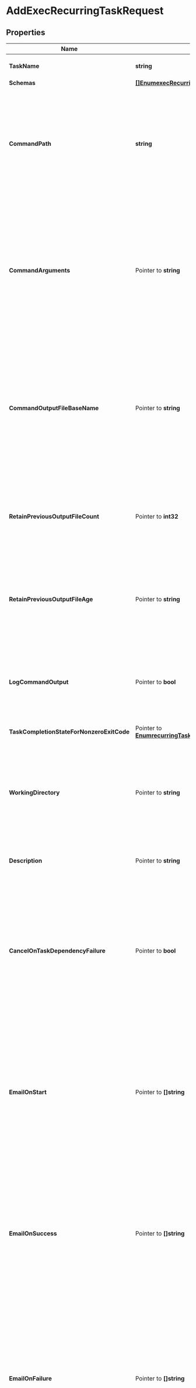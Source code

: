 # AddExecRecurringTaskRequest

## Properties

Name | Type | Description | Notes
------------ | ------------- | ------------- | -------------
**TaskName** | **string** | Name of the new Recurring Task | 
**Schemas** | [**[]EnumexecRecurringTaskSchemaUrn**](EnumexecRecurringTaskSchemaUrn.md) |  | 
**CommandPath** | **string** | The absolute path to the command to execute. It must be an absolute path, the corresponding file must exist, and it must be listed in the config/exec-command-whitelist.txt file. | 
**CommandArguments** | Pointer to **string** | A string containing the arguments to provide to the command. If the command should be run without arguments, this property should be left undefined. If there should be multiple arguments, then they should be separated with spaces. | [optional] 
**CommandOutputFileBaseName** | Pointer to **string** | The path and base name for a file to which the command output (both standard output and standard error) should be written. This may be left undefined if the command output should not be recorded into a file. | [optional] 
**RetainPreviousOutputFileCount** | Pointer to **int32** | The minimum number of previous command output files that should be preserved after a new instance of the command is invoked. | [optional] 
**RetainPreviousOutputFileAge** | Pointer to **string** | The minimum age of previous command output files that should be preserved after a new instance of the command is invoked. | [optional] 
**LogCommandOutput** | Pointer to **bool** | Indicates whether the command&#39;s output (both standard output and standard error) should be recorded in the server&#39;s error log. | [optional] 
**TaskCompletionStateForNonzeroExitCode** | Pointer to [**EnumrecurringTaskTaskCompletionStateForNonzeroExitCodeProp**](EnumrecurringTaskTaskCompletionStateForNonzeroExitCodeProp.md) |  | [optional] 
**WorkingDirectory** | Pointer to **string** | The absolute path to a working directory where the command should be executed. It must be an absolute path and the corresponding directory must exist. | [optional] 
**Description** | Pointer to **string** | A description for this Recurring Task | [optional] 
**CancelOnTaskDependencyFailure** | Pointer to **bool** | Indicates whether an instance of this Recurring Task should be canceled if the task immediately before it in the recurring task chain fails to complete successfully (including if it is canceled by an administrator before it starts or while it is running). | [optional] 
**EmailOnStart** | Pointer to **[]string** | The email addresses to which a message should be sent whenever an instance of this Recurring Task starts running. If this option is used, then at least one smtp-server must be configured in the global configuration. | [optional] 
**EmailOnSuccess** | Pointer to **[]string** | The email addresses to which a message should be sent whenever an instance of this Recurring Task completes successfully. If this option is used, then at least one smtp-server must be configured in the global configuration. | [optional] 
**EmailOnFailure** | Pointer to **[]string** | The email addresses to which a message should be sent if an instance of this Recurring Task fails to complete successfully. If this option is used, then at least one smtp-server must be configured in the global configuration. | [optional] 
**AlertOnStart** | Pointer to **bool** | Indicates whether the server should generate an administrative alert whenever an instance of this Recurring Task starts running. | [optional] 
**AlertOnSuccess** | Pointer to **bool** | Indicates whether the server should generate an administrative alert whenever an instance of this Recurring Task completes successfully. | [optional] 
**AlertOnFailure** | Pointer to **bool** | Indicates whether the server should generate an administrative alert whenever an instance of this Recurring Task fails to complete successfully. | [optional] 

## Methods

### NewAddExecRecurringTaskRequest

`func NewAddExecRecurringTaskRequest(taskName string, schemas []EnumexecRecurringTaskSchemaUrn, commandPath string, ) *AddExecRecurringTaskRequest`

NewAddExecRecurringTaskRequest instantiates a new AddExecRecurringTaskRequest object
This constructor will assign default values to properties that have it defined,
and makes sure properties required by API are set, but the set of arguments
will change when the set of required properties is changed

### NewAddExecRecurringTaskRequestWithDefaults

`func NewAddExecRecurringTaskRequestWithDefaults() *AddExecRecurringTaskRequest`

NewAddExecRecurringTaskRequestWithDefaults instantiates a new AddExecRecurringTaskRequest object
This constructor will only assign default values to properties that have it defined,
but it doesn't guarantee that properties required by API are set

### GetTaskName

`func (o *AddExecRecurringTaskRequest) GetTaskName() string`

GetTaskName returns the TaskName field if non-nil, zero value otherwise.

### GetTaskNameOk

`func (o *AddExecRecurringTaskRequest) GetTaskNameOk() (*string, bool)`

GetTaskNameOk returns a tuple with the TaskName field if it's non-nil, zero value otherwise
and a boolean to check if the value has been set.

### SetTaskName

`func (o *AddExecRecurringTaskRequest) SetTaskName(v string)`

SetTaskName sets TaskName field to given value.


### GetSchemas

`func (o *AddExecRecurringTaskRequest) GetSchemas() []EnumexecRecurringTaskSchemaUrn`

GetSchemas returns the Schemas field if non-nil, zero value otherwise.

### GetSchemasOk

`func (o *AddExecRecurringTaskRequest) GetSchemasOk() (*[]EnumexecRecurringTaskSchemaUrn, bool)`

GetSchemasOk returns a tuple with the Schemas field if it's non-nil, zero value otherwise
and a boolean to check if the value has been set.

### SetSchemas

`func (o *AddExecRecurringTaskRequest) SetSchemas(v []EnumexecRecurringTaskSchemaUrn)`

SetSchemas sets Schemas field to given value.


### GetCommandPath

`func (o *AddExecRecurringTaskRequest) GetCommandPath() string`

GetCommandPath returns the CommandPath field if non-nil, zero value otherwise.

### GetCommandPathOk

`func (o *AddExecRecurringTaskRequest) GetCommandPathOk() (*string, bool)`

GetCommandPathOk returns a tuple with the CommandPath field if it's non-nil, zero value otherwise
and a boolean to check if the value has been set.

### SetCommandPath

`func (o *AddExecRecurringTaskRequest) SetCommandPath(v string)`

SetCommandPath sets CommandPath field to given value.


### GetCommandArguments

`func (o *AddExecRecurringTaskRequest) GetCommandArguments() string`

GetCommandArguments returns the CommandArguments field if non-nil, zero value otherwise.

### GetCommandArgumentsOk

`func (o *AddExecRecurringTaskRequest) GetCommandArgumentsOk() (*string, bool)`

GetCommandArgumentsOk returns a tuple with the CommandArguments field if it's non-nil, zero value otherwise
and a boolean to check if the value has been set.

### SetCommandArguments

`func (o *AddExecRecurringTaskRequest) SetCommandArguments(v string)`

SetCommandArguments sets CommandArguments field to given value.

### HasCommandArguments

`func (o *AddExecRecurringTaskRequest) HasCommandArguments() bool`

HasCommandArguments returns a boolean if a field has been set.

### GetCommandOutputFileBaseName

`func (o *AddExecRecurringTaskRequest) GetCommandOutputFileBaseName() string`

GetCommandOutputFileBaseName returns the CommandOutputFileBaseName field if non-nil, zero value otherwise.

### GetCommandOutputFileBaseNameOk

`func (o *AddExecRecurringTaskRequest) GetCommandOutputFileBaseNameOk() (*string, bool)`

GetCommandOutputFileBaseNameOk returns a tuple with the CommandOutputFileBaseName field if it's non-nil, zero value otherwise
and a boolean to check if the value has been set.

### SetCommandOutputFileBaseName

`func (o *AddExecRecurringTaskRequest) SetCommandOutputFileBaseName(v string)`

SetCommandOutputFileBaseName sets CommandOutputFileBaseName field to given value.

### HasCommandOutputFileBaseName

`func (o *AddExecRecurringTaskRequest) HasCommandOutputFileBaseName() bool`

HasCommandOutputFileBaseName returns a boolean if a field has been set.

### GetRetainPreviousOutputFileCount

`func (o *AddExecRecurringTaskRequest) GetRetainPreviousOutputFileCount() int32`

GetRetainPreviousOutputFileCount returns the RetainPreviousOutputFileCount field if non-nil, zero value otherwise.

### GetRetainPreviousOutputFileCountOk

`func (o *AddExecRecurringTaskRequest) GetRetainPreviousOutputFileCountOk() (*int32, bool)`

GetRetainPreviousOutputFileCountOk returns a tuple with the RetainPreviousOutputFileCount field if it's non-nil, zero value otherwise
and a boolean to check if the value has been set.

### SetRetainPreviousOutputFileCount

`func (o *AddExecRecurringTaskRequest) SetRetainPreviousOutputFileCount(v int32)`

SetRetainPreviousOutputFileCount sets RetainPreviousOutputFileCount field to given value.

### HasRetainPreviousOutputFileCount

`func (o *AddExecRecurringTaskRequest) HasRetainPreviousOutputFileCount() bool`

HasRetainPreviousOutputFileCount returns a boolean if a field has been set.

### GetRetainPreviousOutputFileAge

`func (o *AddExecRecurringTaskRequest) GetRetainPreviousOutputFileAge() string`

GetRetainPreviousOutputFileAge returns the RetainPreviousOutputFileAge field if non-nil, zero value otherwise.

### GetRetainPreviousOutputFileAgeOk

`func (o *AddExecRecurringTaskRequest) GetRetainPreviousOutputFileAgeOk() (*string, bool)`

GetRetainPreviousOutputFileAgeOk returns a tuple with the RetainPreviousOutputFileAge field if it's non-nil, zero value otherwise
and a boolean to check if the value has been set.

### SetRetainPreviousOutputFileAge

`func (o *AddExecRecurringTaskRequest) SetRetainPreviousOutputFileAge(v string)`

SetRetainPreviousOutputFileAge sets RetainPreviousOutputFileAge field to given value.

### HasRetainPreviousOutputFileAge

`func (o *AddExecRecurringTaskRequest) HasRetainPreviousOutputFileAge() bool`

HasRetainPreviousOutputFileAge returns a boolean if a field has been set.

### GetLogCommandOutput

`func (o *AddExecRecurringTaskRequest) GetLogCommandOutput() bool`

GetLogCommandOutput returns the LogCommandOutput field if non-nil, zero value otherwise.

### GetLogCommandOutputOk

`func (o *AddExecRecurringTaskRequest) GetLogCommandOutputOk() (*bool, bool)`

GetLogCommandOutputOk returns a tuple with the LogCommandOutput field if it's non-nil, zero value otherwise
and a boolean to check if the value has been set.

### SetLogCommandOutput

`func (o *AddExecRecurringTaskRequest) SetLogCommandOutput(v bool)`

SetLogCommandOutput sets LogCommandOutput field to given value.

### HasLogCommandOutput

`func (o *AddExecRecurringTaskRequest) HasLogCommandOutput() bool`

HasLogCommandOutput returns a boolean if a field has been set.

### GetTaskCompletionStateForNonzeroExitCode

`func (o *AddExecRecurringTaskRequest) GetTaskCompletionStateForNonzeroExitCode() EnumrecurringTaskTaskCompletionStateForNonzeroExitCodeProp`

GetTaskCompletionStateForNonzeroExitCode returns the TaskCompletionStateForNonzeroExitCode field if non-nil, zero value otherwise.

### GetTaskCompletionStateForNonzeroExitCodeOk

`func (o *AddExecRecurringTaskRequest) GetTaskCompletionStateForNonzeroExitCodeOk() (*EnumrecurringTaskTaskCompletionStateForNonzeroExitCodeProp, bool)`

GetTaskCompletionStateForNonzeroExitCodeOk returns a tuple with the TaskCompletionStateForNonzeroExitCode field if it's non-nil, zero value otherwise
and a boolean to check if the value has been set.

### SetTaskCompletionStateForNonzeroExitCode

`func (o *AddExecRecurringTaskRequest) SetTaskCompletionStateForNonzeroExitCode(v EnumrecurringTaskTaskCompletionStateForNonzeroExitCodeProp)`

SetTaskCompletionStateForNonzeroExitCode sets TaskCompletionStateForNonzeroExitCode field to given value.

### HasTaskCompletionStateForNonzeroExitCode

`func (o *AddExecRecurringTaskRequest) HasTaskCompletionStateForNonzeroExitCode() bool`

HasTaskCompletionStateForNonzeroExitCode returns a boolean if a field has been set.

### GetWorkingDirectory

`func (o *AddExecRecurringTaskRequest) GetWorkingDirectory() string`

GetWorkingDirectory returns the WorkingDirectory field if non-nil, zero value otherwise.

### GetWorkingDirectoryOk

`func (o *AddExecRecurringTaskRequest) GetWorkingDirectoryOk() (*string, bool)`

GetWorkingDirectoryOk returns a tuple with the WorkingDirectory field if it's non-nil, zero value otherwise
and a boolean to check if the value has been set.

### SetWorkingDirectory

`func (o *AddExecRecurringTaskRequest) SetWorkingDirectory(v string)`

SetWorkingDirectory sets WorkingDirectory field to given value.

### HasWorkingDirectory

`func (o *AddExecRecurringTaskRequest) HasWorkingDirectory() bool`

HasWorkingDirectory returns a boolean if a field has been set.

### GetDescription

`func (o *AddExecRecurringTaskRequest) GetDescription() string`

GetDescription returns the Description field if non-nil, zero value otherwise.

### GetDescriptionOk

`func (o *AddExecRecurringTaskRequest) GetDescriptionOk() (*string, bool)`

GetDescriptionOk returns a tuple with the Description field if it's non-nil, zero value otherwise
and a boolean to check if the value has been set.

### SetDescription

`func (o *AddExecRecurringTaskRequest) SetDescription(v string)`

SetDescription sets Description field to given value.

### HasDescription

`func (o *AddExecRecurringTaskRequest) HasDescription() bool`

HasDescription returns a boolean if a field has been set.

### GetCancelOnTaskDependencyFailure

`func (o *AddExecRecurringTaskRequest) GetCancelOnTaskDependencyFailure() bool`

GetCancelOnTaskDependencyFailure returns the CancelOnTaskDependencyFailure field if non-nil, zero value otherwise.

### GetCancelOnTaskDependencyFailureOk

`func (o *AddExecRecurringTaskRequest) GetCancelOnTaskDependencyFailureOk() (*bool, bool)`

GetCancelOnTaskDependencyFailureOk returns a tuple with the CancelOnTaskDependencyFailure field if it's non-nil, zero value otherwise
and a boolean to check if the value has been set.

### SetCancelOnTaskDependencyFailure

`func (o *AddExecRecurringTaskRequest) SetCancelOnTaskDependencyFailure(v bool)`

SetCancelOnTaskDependencyFailure sets CancelOnTaskDependencyFailure field to given value.

### HasCancelOnTaskDependencyFailure

`func (o *AddExecRecurringTaskRequest) HasCancelOnTaskDependencyFailure() bool`

HasCancelOnTaskDependencyFailure returns a boolean if a field has been set.

### GetEmailOnStart

`func (o *AddExecRecurringTaskRequest) GetEmailOnStart() []string`

GetEmailOnStart returns the EmailOnStart field if non-nil, zero value otherwise.

### GetEmailOnStartOk

`func (o *AddExecRecurringTaskRequest) GetEmailOnStartOk() (*[]string, bool)`

GetEmailOnStartOk returns a tuple with the EmailOnStart field if it's non-nil, zero value otherwise
and a boolean to check if the value has been set.

### SetEmailOnStart

`func (o *AddExecRecurringTaskRequest) SetEmailOnStart(v []string)`

SetEmailOnStart sets EmailOnStart field to given value.

### HasEmailOnStart

`func (o *AddExecRecurringTaskRequest) HasEmailOnStart() bool`

HasEmailOnStart returns a boolean if a field has been set.

### GetEmailOnSuccess

`func (o *AddExecRecurringTaskRequest) GetEmailOnSuccess() []string`

GetEmailOnSuccess returns the EmailOnSuccess field if non-nil, zero value otherwise.

### GetEmailOnSuccessOk

`func (o *AddExecRecurringTaskRequest) GetEmailOnSuccessOk() (*[]string, bool)`

GetEmailOnSuccessOk returns a tuple with the EmailOnSuccess field if it's non-nil, zero value otherwise
and a boolean to check if the value has been set.

### SetEmailOnSuccess

`func (o *AddExecRecurringTaskRequest) SetEmailOnSuccess(v []string)`

SetEmailOnSuccess sets EmailOnSuccess field to given value.

### HasEmailOnSuccess

`func (o *AddExecRecurringTaskRequest) HasEmailOnSuccess() bool`

HasEmailOnSuccess returns a boolean if a field has been set.

### GetEmailOnFailure

`func (o *AddExecRecurringTaskRequest) GetEmailOnFailure() []string`

GetEmailOnFailure returns the EmailOnFailure field if non-nil, zero value otherwise.

### GetEmailOnFailureOk

`func (o *AddExecRecurringTaskRequest) GetEmailOnFailureOk() (*[]string, bool)`

GetEmailOnFailureOk returns a tuple with the EmailOnFailure field if it's non-nil, zero value otherwise
and a boolean to check if the value has been set.

### SetEmailOnFailure

`func (o *AddExecRecurringTaskRequest) SetEmailOnFailure(v []string)`

SetEmailOnFailure sets EmailOnFailure field to given value.

### HasEmailOnFailure

`func (o *AddExecRecurringTaskRequest) HasEmailOnFailure() bool`

HasEmailOnFailure returns a boolean if a field has been set.

### GetAlertOnStart

`func (o *AddExecRecurringTaskRequest) GetAlertOnStart() bool`

GetAlertOnStart returns the AlertOnStart field if non-nil, zero value otherwise.

### GetAlertOnStartOk

`func (o *AddExecRecurringTaskRequest) GetAlertOnStartOk() (*bool, bool)`

GetAlertOnStartOk returns a tuple with the AlertOnStart field if it's non-nil, zero value otherwise
and a boolean to check if the value has been set.

### SetAlertOnStart

`func (o *AddExecRecurringTaskRequest) SetAlertOnStart(v bool)`

SetAlertOnStart sets AlertOnStart field to given value.

### HasAlertOnStart

`func (o *AddExecRecurringTaskRequest) HasAlertOnStart() bool`

HasAlertOnStart returns a boolean if a field has been set.

### GetAlertOnSuccess

`func (o *AddExecRecurringTaskRequest) GetAlertOnSuccess() bool`

GetAlertOnSuccess returns the AlertOnSuccess field if non-nil, zero value otherwise.

### GetAlertOnSuccessOk

`func (o *AddExecRecurringTaskRequest) GetAlertOnSuccessOk() (*bool, bool)`

GetAlertOnSuccessOk returns a tuple with the AlertOnSuccess field if it's non-nil, zero value otherwise
and a boolean to check if the value has been set.

### SetAlertOnSuccess

`func (o *AddExecRecurringTaskRequest) SetAlertOnSuccess(v bool)`

SetAlertOnSuccess sets AlertOnSuccess field to given value.

### HasAlertOnSuccess

`func (o *AddExecRecurringTaskRequest) HasAlertOnSuccess() bool`

HasAlertOnSuccess returns a boolean if a field has been set.

### GetAlertOnFailure

`func (o *AddExecRecurringTaskRequest) GetAlertOnFailure() bool`

GetAlertOnFailure returns the AlertOnFailure field if non-nil, zero value otherwise.

### GetAlertOnFailureOk

`func (o *AddExecRecurringTaskRequest) GetAlertOnFailureOk() (*bool, bool)`

GetAlertOnFailureOk returns a tuple with the AlertOnFailure field if it's non-nil, zero value otherwise
and a boolean to check if the value has been set.

### SetAlertOnFailure

`func (o *AddExecRecurringTaskRequest) SetAlertOnFailure(v bool)`

SetAlertOnFailure sets AlertOnFailure field to given value.

### HasAlertOnFailure

`func (o *AddExecRecurringTaskRequest) HasAlertOnFailure() bool`

HasAlertOnFailure returns a boolean if a field has been set.


[[Back to Model list]](../README.md#documentation-for-models) [[Back to API list]](../README.md#documentation-for-api-endpoints) [[Back to README]](../README.md)


